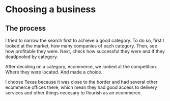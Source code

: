 # Choosing a business

## The process

I tried to narrow the search first to achieve a good category.
To do so, first I looked at the market, how many companies of each category.
Then, see how profitable they were.
Next, check how successful they were and if they deadpooled by category.

After deciding on a category, ecommerce, we looked at the competition.
Where they were located. And made a choice.

I choose Texas because it was close to the border and had several other ecommerce offices there, which mean they had good access to delivery services and other things necesary to flourish as an ecommerce.